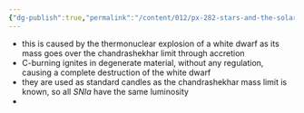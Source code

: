 ```yaml
---
{"dg-publish":true,"permalink":"/content/012/px-282-stars-and-the-solar-system/e-stellar-evolution/px-285-e8-supernova-ia/","created":"2024-11-26T10:53:29.170+00:00","updated":"2024-11-26T10:56:01.927+00:00"}
---
```


- this is caused by the thermonuclear explosion of a white dwarf as its mass goes over the chandrashekhar limit through accretion
- C-burning ignites in degenerate material, without any regulation, causing a complete destruction of the white dwarf
- they are used as standard candles as the chandrashekhar mass limit is known, so all $SN Ia$ have the same luminosity
- 
